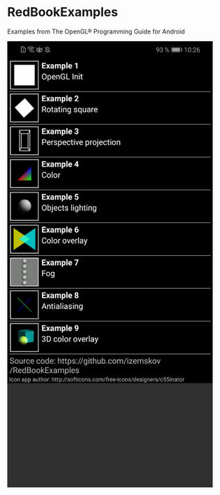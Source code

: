 # RedBookExamples
Examples from The OpenGL® Programming Guide for Android

![Screenshot](misc/readme/screen.jpeg)
